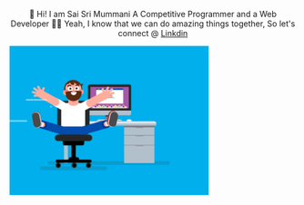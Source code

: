 <p align="center">👋 Hi! I am Sai Sri Mummani
A Competitive Programmer and a Web Developer 👨‍💻
Yeah, I know that we can do amazing things together,
  So let's connect @ <a href="https://www.linkedin.com/in/sai-sri-mummani-8800a91a9/">Linkdin</a> </p>
<img src="https://raw.githubusercontent.com/himanshu010/himanshu010/master/1.gif" width="350" title="hover text" align="centre">
